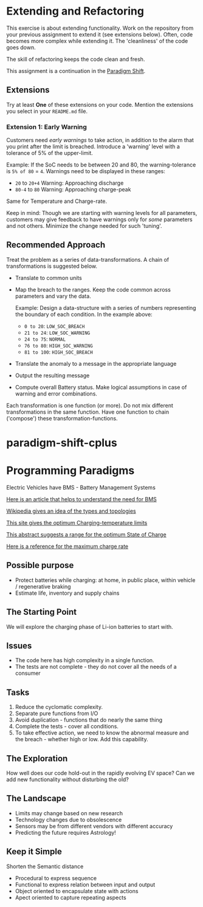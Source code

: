# Extending and Refactoring

This exercise is about extending functionality.
Work on the repository from your previous assignment to extend it (see extensions below). 
Often, code becomes more complex while extending it.
The 'cleanliness' of the code goes down.

The skill of refactoring keeps the code clean and fresh.

This assignment is a continuation in the [Paradigm Shift](paradigm-shift.md).

## Extensions

Try at least **One** of these extensions on your code.
Mention the extensions you select in your `README.md` file.

### Extension 1: Early Warning
Customers need _early warnings_ to take action,
in addition to the alarm that you print after the limit is breached.
Introduce a 'warning' level with a tolerance of 5% of the upper-limit.

Example: If the SoC needs to be between 20 and 80, the warning-tolerance is `5% of 80` = `4`.
Warnings need to be displayed in these ranges:
- `20` to `20+4` Warning: Approaching discharge
- `80-4` to `80` Warning: Approaching charge-peak

Same for Temperature and Charge-rate.

Keep in mind: Though we are starting with warning levels for all parameters, customers may give feedback to have warnings only for _some_ parameters and not others. Minimize the change needed for such 'tuning'.


## Recommended Approach

Treat the problem as a series of data-transformations.
A chain of transformations is suggested below.

- Translate to common units

- Map the breach to the ranges. Keep the code common across parameters and vary the data.
    
    Example: Design a data-structure with a series of numbers representing the boundary of each condition.
    In the example above: 
    - `0 to 20`: `LOW_SOC_BREACH`
    - `21 to 24`: `LOW_SOC_WARNING`
    - `24 to 75`: `NORMAL`
    - `76 to 80`: `HIGH_SOC_WARNING`
    - `81 to 100`: `HIGH_SOC_BREACH`

- Translate the anomaly to a message in the appropriate language

- Output the resulting message

- Compute overall Battery status. Make logical assumptions in case of warning and error combinations.

Each transformation is one function (or more).
Do not mix different transformations in the same function.
Have one function to chain ('compose') these transformation-functions.




# paradigm-shift-cplus
# Programming Paradigms

Electric Vehicles have BMS - Battery Management Systems

[Here is an article that helps to understand the need for BMS](https://circuitdigest.com/article/battery-management-system-bms-for-electric-vehicles)

[Wikipedia gives an idea of the types and topologies](https://en.wikipedia.org/wiki/Battery_management_system)

[This site gives the optimum Charging-temperature limits](https://batteryuniversity.com/learn/article/charging_at_high_and_low_temperatures)

[This abstract suggests a range for the optimum State of Charge](https://www.sciencedirect.com/science/article/pii/S2352484719310911)

[Here is a reference for the maximum charge rate](https://www.electronics-notes.com/articles/electronic_components/battery-technology/li-ion-lithium-ion-charging.php#:~:text=Constant%20current%20charge:%20In%20the%20first%20stage%20of,rate%20of%20a%20maximum%20of%200.8C%20is%20recommended.)

## Possible purpose

- Protect batteries while charging:
at home, in public place, within vehicle / regenerative braking
- Estimate life, inventory and supply chains

## The Starting Point

We will explore the charging phase of Li-ion batteries to start with.

## Issues

- The code here has high complexity in a single function.
- The tests are not complete - they do not cover all the needs of a consumer

## Tasks

1. Reduce the cyclomatic complexity.
1. Separate pure functions from I/O
1. Avoid duplication - functions that do nearly the same thing
1. Complete the tests - cover all conditions.
1. To take effective action, we need to know
the abnormal measure and the breach -
whether high or low. Add this capability.

## The Exploration

How well does our code hold-out in the rapidly evolving EV space?
Can we add new functionality without disturbing the old?

## The Landscape

- Limits may change based on new research
- Technology changes due to obsolescence
- Sensors may be from different vendors with different accuracy
- Predicting the future requires Astrology!

## Keep it Simple

Shorten the Semantic distance

- Procedural to express sequence
- Functional to express relation between input and output
- Object oriented to encapsulate state with actions
- Apect oriented to capture repeating aspects
